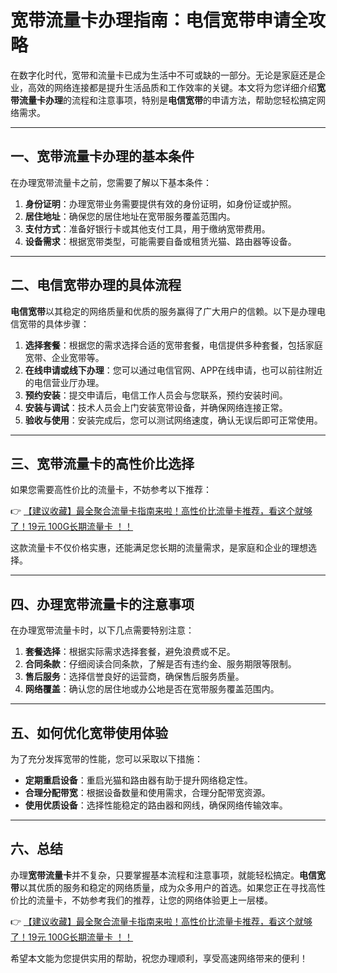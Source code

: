 # 宽带流量卡办理指南：电信宽带申请全攻略

在数字化时代，宽带和流量卡已成为生活中不可或缺的一部分。无论是家庭还是企业，高效的网络连接都是提升生活品质和工作效率的关键。本文将为您详细介绍**宽带流量卡办理**的流程和注意事项，特别是**电信宽带**的申请方法，帮助您轻松搞定网络需求。

---

## 一、宽带流量卡办理的基本条件

在办理宽带流量卡之前，您需要了解以下基本条件：

1. **身份证明**：办理宽带业务需要提供有效的身份证明，如身份证或护照。
2. **居住地址**：确保您的居住地址在宽带服务覆盖范围内。
3. **支付方式**：准备好银行卡或其他支付工具，用于缴纳宽带费用。
4. **设备需求**：根据宽带类型，可能需要自备或租赁光猫、路由器等设备。

---

## 二、电信宽带办理的具体流程

**电信宽带**以其稳定的网络质量和优质的服务赢得了广大用户的信赖。以下是办理电信宽带的具体步骤：

1. **选择套餐**：根据您的需求选择合适的宽带套餐，电信提供多种套餐，包括家庭宽带、企业宽带等。
2. **在线申请或线下办理**：您可以通过电信官网、APP在线申请，也可以前往附近的电信营业厅办理。
3. **预约安装**：提交申请后，电信工作人员会与您联系，预约安装时间。
4. **安装与调试**：技术人员会上门安装宽带设备，并确保网络连接正常。
5. **验收与使用**：安装完成后，您可以测试网络速度，确认无误后即可正常使用。

---

## 三、宽带流量卡的高性价比选择

如果您需要高性价比的流量卡，不妨参考以下推荐：

👉 [【建议收藏】最全聚合流量卡指南来啦！高性价比流量卡推荐，看这个就够了！19元 100G长期流量卡 ！！](https://bit.ly/Liuliangka)

这款流量卡不仅价格实惠，还能满足您长期的流量需求，是家庭和企业的理想选择。

---

## 四、办理宽带流量卡的注意事项

在办理宽带流量卡时，以下几点需要特别注意：

1. **套餐选择**：根据实际需求选择套餐，避免浪费或不足。
2. **合同条款**：仔细阅读合同条款，了解是否有违约金、服务期限等限制。
3. **售后服务**：选择信誉良好的运营商，确保售后服务质量。
4. **网络覆盖**：确认您的居住地或办公地是否在宽带服务覆盖范围内。

---

## 五、如何优化宽带使用体验

为了充分发挥宽带的性能，您可以采取以下措施：

- **定期重启设备**：重启光猫和路由器有助于提升网络稳定性。
- **合理分配带宽**：根据设备数量和使用需求，合理分配带宽资源。
- **使用优质设备**：选择性能稳定的路由器和网线，确保网络传输效率。

---

## 六、总结

办理**宽带流量卡**并不复杂，只要掌握基本流程和注意事项，就能轻松搞定。**电信宽带**以其优质的服务和稳定的网络质量，成为众多用户的首选。如果您正在寻找高性价比的流量卡，不妨参考我们的推荐，让您的网络体验更上一层楼。

👉 [【建议收藏】最全聚合流量卡指南来啦！高性价比流量卡推荐，看这个就够了！19元 100G长期流量卡 ！！](https://bit.ly/Liuliangka)

希望本文能为您提供实用的帮助，祝您办理顺利，享受高速网络带来的便利！